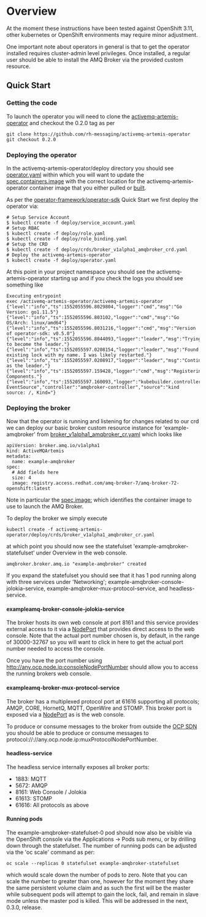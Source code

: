 # Overview

At the moment these instructions have been tested against OpenShift 3.11,
other kubernetes or OpenShift environments may require minor adjustment.

One important note about operators in general is that to get the operator
installed requires cluster-admin level privileges. Once installed, a regular
user should be able to install the AMQ Broker via the provided custom
resource.

## Quick Start

### Getting the code

To launch the operator you will need to clone the [activemq-artemis-operator](https://github.com/rh-messaging/activemq-artemis-operator)
and checkout the 0.2.0 tag as per

```$xslt
git clone https://github.com/rh-messaging/activemq-artemis-operator
git checkout 0.2.0
```

### Deploying the operator

In the activemq-artemis-operator/deploy directory you should see [operator.yaml](https://github.com/rh-messaging/activemq-artemis-operator/blob/0.2.0/deploy/operator.yaml)
within which you will want to update the [spec.containers.image](https://github.com/rh-messaging/activemq-artemis-operator/blob/0.2.0/deploy/operator.yaml#L18-L19)
with the correct location for the activemq-artemis-operator container image that you either pulled or [built](building.md).

As per the [operator-framework/operator-sdk](https://github.com/operator-framework/operator-sdk) Quick Start we first
deploy the operator via:

```$xslt
# Setup Service Account
$ kubectl create -f deploy/service_account.yaml
# Setup RBAC
$ kubectl create -f deploy/role.yaml
$ kubectl create -f deploy/role_binding.yaml
# Setup the CRD
$ kubectl create -f deploy/crds/broker_v1alpha1_amqbroker_crd.yaml
# Deploy the activemq-artemis-operator
$ kubectl create -f deploy/operator.yaml
```

At this point in your project namespace you should see the activemq-artemis-operator
starting up and if you check the logs you should see something like

```$xslt
Executing entrypoint
exec /activemq-artemis-operator/activemq-artemis-operator
{"level":"info","ts":1552055596.8029804,"logger":"cmd","msg":"Go Version: go1.11.5"}
{"level":"info","ts":1552055596.803102,"logger":"cmd","msg":"Go OS/Arch: linux/amd64"}
{"level":"info","ts":1552055596.8031216,"logger":"cmd","msg":"Version of operator-sdk: v0.5.0"}
{"level":"info","ts":1552055596.8044093,"logger":"leader","msg":"Trying to become the leader."}
{"level":"info","ts":1552055597.0208154,"logger":"leader","msg":"Found existing lock with my name. I was likely restarted."}
{"level":"info","ts":1552055597.0208917,"logger":"leader","msg":"Continuing as the leader."}
{"level":"info","ts":1552055597.159428,"logger":"cmd","msg":"Registering Components."}
{"level":"info","ts":1552055597.160093,"logger":"kubebuilder.controller","msg":"Starting EventSource","controller":"amqbroker-controller","source":"kind source: /, Kind="}
```

### Deploying the broker

Now that the operator is running and listening for changes related to our crd we can deploy our basic broker custom
resource instance for 'example-amqbroker' from [broker_v1alpha1_amqbroker_cr.yaml](https://github.com/rh-messaging/activemq-artemis-operator/blob/0.2.0/deploy/crds/broker_v1alpha1_amqbroker_cr.yaml)
which looks like

```$xslt
apiVersion: broker.amq.io/v1alpha1
kind: ActiveMQArtemis
metadata:
  name: example-amqbroker
spec:
  # Add fields here
  size: 4
  image: registry.access.redhat.com/amq-broker-7/amq-broker-72-openshift:latest
```  

Note in particular the [spec.image:](https://github.com/rh-messaging/activemq-artemis-operator/blob/0.2.0/deploy/crds/broker_v1alpha1_amqbroker_cr.yaml#L8)
which identifies the container image to use to launch the AMQ Broker.

To deploy the broker we simply execute

```$xslt
kubectl create -f activemq-artemis-operator/deploy/crds/broker_v1alpha1_amqbroker_cr.yaml
```

at which point you should now see the statefulset 'example-amqbroker-statefulset' under Overview in the web console.

```$xslt
amqbroker.broker.amq.io "example-amqbroker" created
```

If you expand the statefulset you should see that it has 1 pod running along with three services under 'Networking'; 
example-amqbroker-console-jolokia-service, example-amqbroker-mux-protocol-service, and headless-service.

#### exampleamq-broker-console-jolokia-service

The broker hosts its own web console at port 8161 and this service provides external access to it via a 
[NodePort](https://kubernetes.io/docs/concepts/services-networking/service/#nodeport)
that provides direct access to the web console. Note that the actual port number chosen is, by default, in the range
of 30000-32767 so you will want to click in here to get the actual port number needed to access the console.

Once you have the port number using http://any.ocp.node.ip:consoleNodePortNumber should allow you to access the running
brokers web console.


#### exampleamq-broker-mux-protocol-service

The broker has a multiplexed protocol port at 61616 supporting all protocols; AMQP, CORE, HornetQ, MQTT, OpenWire and STOMP.
This broker port is exposed via a [NodePort](https://kubernetes.io/docs/concepts/services-networking/service/#nodeport)
as is the web console. 

To produce or consume messages to the broker from outside the [OCP SDN](https://docs.openshift.com/container-platform/3.11/admin_guide/sdn_troubleshooting.html)
you should be able to produce or consume messages to protocol://://any.ocp.node.ip:muxProtocolNodePortNumber.


#### headless-service

The headless service internally exposes all broker ports: 
- 1883: MQTT
- 5672: AMQP
- 8161: Web Console / Jolokia
- 61613: STOMP
- 61616: All protocols as above 


#### Running pods

The example-amqbroker-statefulset-0 pod should now also be visible via the OpenShift console via the Applications -> Pods
sub menu, or by drilling down through the statefulset. The number of running pods can be adjusted via the 'oc scale' command as per:

```$xslt
oc scale --replicas 0 statefulset example-amqbroker-statefulset
```

which would scale down the number of pods to zero. Note that you can scale the number to greater than one, however for the moment
they share the same persistent volume claim and as such the first will be the master while subsequent pods will attempt
to gain the lock, fail, and remain in slave mode unless the master pod is killed. This will be addressed in the next,
0.3.0, release.
 